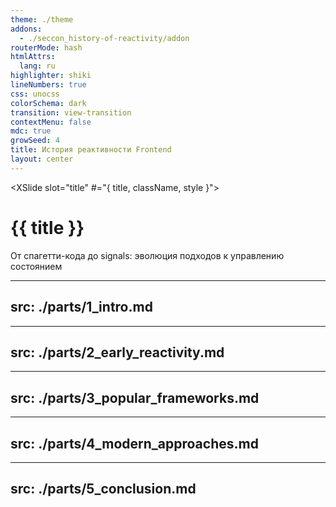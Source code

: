 ```yaml
---
theme: ./theme
addons:
  - ./seccon_history-of-reactivity/addon
routerMode: hash
htmlAttrs:
  lang: ru
highlighter: shiki
lineNumbers: true
css: unocss
colorSchema: dark
transition: view-transition
contextMenu: false
mdc: true
growSeed: 4
title: История реактивности Frontend
layout: center
---
```


<XSlide slot="title" #="{ title, className, style }">
  <h1 :class="className" :style="style"> {{ title }} </h1>
</XSlide>

<XSlideOut slot="title" title="История реактивности Frontend" class="text-center text-4xl" />

<div class="pt-12 text-center">
  <div class="text-xl opacity-75 mb-8">
    От спагетти-кода до signals: эволюция подходов к управлению состоянием
  </div>
</div>

---
src: ./parts/1_intro.md
---

---
src: ./parts/2_early_reactivity.md
---

---
src: ./parts/3_popular_frameworks.md
---

---
src: ./parts/4_modern_approaches.md
---

---
src: ./parts/5_conclusion.md
---
